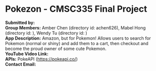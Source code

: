 # Pokezon - CMSC335 Final Project

**Submitted by:** \
**Group Members:** Amber Chen (directory id: achen626), Mabel Hong (directory id: ), Wendy Tu (directory id: )\
**App Description:** Amazon, but for Pokemon! Allows users to search for Pokemon (normal or shiny) and add them to a cart, then checkout and become the proud owner of some cute Pokemon.\
**YouTube Video Link:** \
**APIs:** PokeAPI (https://pokeapi.co/) \
**Contact Email:** 
